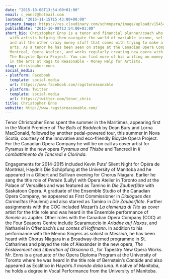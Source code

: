 ```yaml
---
date: "2015-10-08T13:54:00+01:00"
email: c_enns2@hotmail.com
lastmod: "2016-11-15T15:43:00+00:00"
primary_image: https://res.cloudinary.com/schmopera/image/upload/v1545409169/media/webhook-uploads/1444308832591/OUS2p8Ll2dpVWki7KlyuFmTfg_CCwPWiKoLAt7XAIZNeKfC6p0Md3qWRpH0608stuL43W4p8pqMEh7UG9mIElZaAVrsd%3Dw1360-h1360
publishDate: "2015-10-08T13:54:00+01:00"
short_bio: Christopher Enns is a tenor and financial planner/coach who works specifically
  with artists helping them navigate the world of variable income, self-employment,
  and all the other crazy money stuff that comes with trying to make a living in the
  arts. As a tenor he has been seen on stage at the Canadian Opera Company, Opera
  Montreal, Opera Atelier, and works regularly creating new opera with groups like
  The Bicycle Opera Project. You can find more of his writing on money and a life
  in the arts at Rags to Reasonable - Money Help for Artists.
slug: christopher-enns
social_media:
- platform: Facebook
  template: social-media
  url: https://www.facebook.com/ragstoreasonable
- platform: Twitter
  template: social-media
  url: https://twitter.com/tenor_chris
title: Christopher Enns
website: http://www.ragstoreasonable.com/
---
```


Tenor Christopher Enns spent the summer in the Maritimes, appearing first in the World Premiere of *The Bells of Baddeck* by Dean Bury and Lorna MacDonald, followed by another pedal-powered tour, this summer in Nova Scotia, courtesy of the innovative and eco-friendly Bicycle Opera Project. For the Canadian Opera Company he will be on call as cover artist for Pyramus in the new opera *Pyramus and Thisbe* and Tancredi in *Il combattimento de Tancredi e Clorinda*.

Engagements for 2014-2015 included Kevin Puts’ Silent Night for Opéra de Montréal, Haydn’s Die Schöpfung at the University of Manitoba and he appeared in a Gilbert and Sullivan evening for Chorus Niagara. Earlier he sang the title role of *Persée* (Lully) with Opera Atelier in Toronto and at the Palace of Versailles and was featured as Tamino in *Die Zauberflöte* with Saskatoon Opera. A graduate of the Ensemble Studio of the Canadian Opera Company, he appeared as First Commissioner in *Dialogues des Carmelites* (Poulenc) and also starred as Tamino in *Die Zauberflöte*. Further assignments with the COC included Mozart’s *La clemenza di Tito* as cover artist for the title role and was heard in the Ensemble performance of *Semele* as Jupiter. Other roles with the Canadian Opera Company (COC) at the Four Seasons Centre include Scaramuccio in *Ariadne auf Naxos*, and Nathaniel in Offenbach’s *Les contes d’Hoffmann*. In addition to his performance with the Menno Singers as soloist in *Messiah*, he has been heard with Chorus Niagara in a Broadway-themed programme in St. Catharines and played the role of Alexander in the new opera, *The Enslavement and Liberation of Oksanna G.*, for Tapestry New Opera Works. Mr. Enns is a graduate of the Opera Diploma Program at the University of Toronto where he was heard in the title role of Bernstein’s *Candide* and also appeared as Ecclitico in Haydn’s *Il mondo della luna*. A native of Manitoba, he holds a degree in Vocal Performance from the University of Manitoba.
